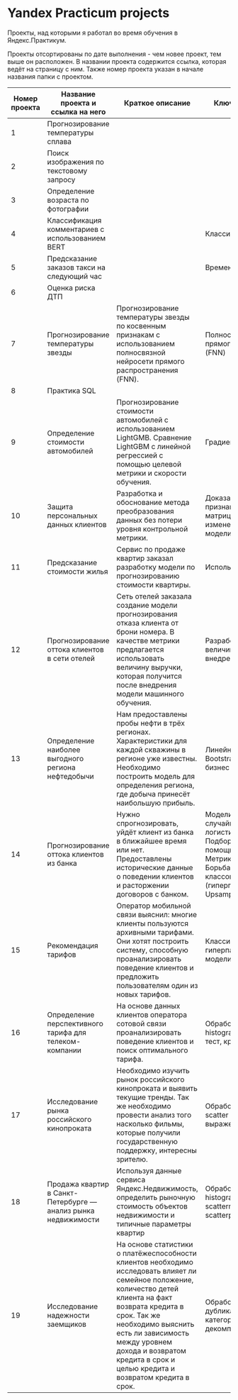 # Yandex Practicum projects

Проекты, над которыми я работал во время обучения в Яндекс.Практикум.

Проекты отсортированы по дате выполнения - чем новее проект, тем выше он расположен. В названии проекта содержится ссылка, которая ведёт на страницу с ним. Также номер проекта указан в начале названия папки с проектом.

| **Номер проекта** | **Название проекта и ссылка на него**                          | **Краткое описание**                                                                                                                                                                                                                                                                                         | Ключевые особенности                                                                                                                                                                                                         | **Инструменты**                                                      |
| ----------------- | -------------------------------------------------------------- | ------------------------------------------------------------------------------------------------------------------------------------------------------------------------------------------------------------------------------------------------------------------------------------------------------------ | ---------------------------------------------------------------------------------------------------------------------------------------------------------------------------------------------------------------------------- | -------------------------------------------------------------------- |
| 1                 | Прогнозирование температуры сплава                             |                                                                                                                                                                                                                                                                                                              |                                                                                                                                                                                                                              |                                                                      |
| 2                 | Поиск изображения по текстовому запросу                        |                                                                                                                                                                                                                                                                                                              |                                                                                                                                                                                                                              |                                                                      |
| 3                 | Определение возраста по фотографии                             |                                                                                                                                                                                                                                                                                                              |                                                                                                                                                                                                                              |                                                                      |
| 4                 | Классификация комментариев с использованием BERT               |                                                                                                                                                                                                                                                                                                              | Классификация текстов                                                                                                                                                                                                        |                                                                      |
| 5                 | Предсказание заказов такси на следующий час                    |                                                                                                                                                                                                                                                                                                              | Временные ряды                                                                                                                                                                                                               |                                                                      |
| 6                 | Оценка риска ДТП                                               |                                                                                                                                                                                                                                                                                                              |                                                                                                                                                                                                                              |                                                                      |
| 7                 | Прогнозирование температуры звезды                             | Прогнозирование температуры звезды по косвенным признакам с использованием полносвязной нейросети прямого распространения (FNN).                                                                                                                                                                             | Полносвязные нейросети прямого распространения (FNN)                                                                                                                                                                         | PyTorch, category_encoders, pandas, Matplotlib, NumPy                |
| 8                 | Практика SQL                                                   |                                                                                                                                                                                                                                                                                                              |                                                                                                                                                                                                                              |                                                                      |
| 9                 | Определение стоимости автомобилей                              | Прогнозирование стоимости автомобилей с использованием LightGMB. Сравнение LightGBM с линейной регрессией с помощью целевой метрики и скорости обучения.                                                                                                                                                     | Градиентный бустинг                                                                                                                                                                                                          | LightGBM, scikit-learn, category_encoders, pandas, NumPy, Matplotlib |
| 10                | Защита персональных данных клиентов                            | Разработка и обоснование метода преобразования данных без потери уровня контрольной метрики.                                                                                                                                                                                                                 | Доказано, что умножение признаков на обратимую матрицу не приведёт к изменению предсказаний модели                                                                                                                           | scikit-learn, Python, pandas, NumPy.                                 |
| 11                | Предсказание стоимости жилья                                   | Сервис по продаже квартир заказал разработку модели по прогнозированию стоимости квартиры.                                                                                                                                                                                                                   | Использование PySpark                                                                                                                                                                                                        | PySpark, pandas, NumPy                                               |
| 12                | Прогнозирование оттока клиентов в сети отелей                  | Сеть отелей заказала создание модели прогнозирования отказа клиента от брони номера. В качестве метрики предлагается использовать величину выручки, которая получится после внедрения модели машинного обучения.                                                                                             | Разработка модели и оценка величины выручки от её внедрения                                                                                                                                                                  | scikit-learn, pandas, NumPy, Matplotlib, seaborn                     |
| 13                | Определение наиболее выгодного региона нефтедобычи             | Нам предоставлены пробы нефти в трёх регионах. Характеристики для каждой скважины в регионе уже известны. Необходимо построить модель для определения региона, где добыча принесёт наибольшую прибыль.                                                                                                       | Линейная регрессия, Bootstrap, разработка бизнес-модели                                                                                                                                                                      | scikit-learn, pandas, NumPy                                          |
| 14                | Прогнозирование оттока клиентов из банка                       | Нужно спрогнозировать, уйдёт клиент из банка в ближайшее время или нет. Предоставлены исторические данные о поведении клиентов и расторжении договоров с банком.                                                                                                                                             | Модели: дерево решений, случайные лес, логистическая регрессия. Подбор гиперпараметров с помощью `GridSearchCV`. Метрики: F1, AUC-ROC. Борьба с дисбалансом классов (гиперпараметр `class_weight`, Upsampling, Downsampling) | scikit-learn, pandas, Matplotlib                                     |
| 15                | Рекомендация тарифов                                           | Оператор мобильной связи выяснил: многие клиенты пользуются архивными тарифами. Они хотят построить систему, способную проанализировать поведение клиентов и предложить пользователям один из новых тарифов.                                                                                                 | Классификация, подбор гиперпараметров, выбор модели МО                                                                                                                                                                       | scikit-learn, pandas, Matplotlib                                     |
| 16                | Определение перспективного тарифа для телеком-компании         | На основе данных клиентов оператора сотовой связи проанализировать поведение клиентов и поиск оптимального тарифа.                                                                                                                                                                                           | Обработка данных, histogram, статистический тест, критерий Стьюдента.                                                                                                                                                        | pandas, NumPy, Matplotlib, SciPy                                     |
| 17                | Исследование рынка российского кинопроката                     | Необходимо изучить рынок российского кинопроката и выявить текущие тренды. Так же необходимо провести анализ того насколько фильмы, которые получили государственную поддержку, интересны зрителю.                                                                                                           | Обработка данных, barplot, scatter martrix, регулярные выражения                                                                                                                                                             | pandas, Matplotlib, RegExp                                           |
| 18                | Продажа квартир в Санкт-Петербурге — анализ рынка недвижимости | Используя данные сервиса Яндекс.Недвижимость, определить рыночную стоимость объектов недвижимости и типичные параметры квартир                                                                                                                                                                               | Обработка данных, histogram, boxplot, scattermatrix, категоризация, scatterplot, фрод-мониторинг                                                                                                                             | pandas                                                               |
| 19                | Исследование надежности заемщиков                              | На основе статистики о платёжеспособности клиентов необходимо исследовать влияет ли семейное положение, количество детей клиента на факт возврата кредита в срок. Так же необходимо выяснить есть ли зависимость между уровнем дохода и возвратом кредита в срок и целью кредита и возвратом кредита в срок. | Обработка данных, дубликаты, пропуски, категоризация, декомпозиция                                                                                                                                                           | pandas                                                               |
